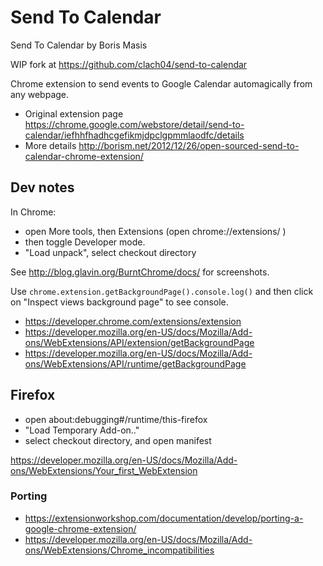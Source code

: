 Send To Calendar
================

Send To Calendar by Boris Masis

WIP fork at https://github.com/clach04/send-to-calendar

Chrome extension to send events to Google Calendar automagically from any webpage.

   * Original extension page https://chrome.google.com/webstore/detail/send-to-calendar/iefhhfhadhcgefikmjdpclgpmmlaodfc/details
   * More details http://borism.net/2012/12/26/open-sourced-send-to-calendar-chrome-extension/


## Dev notes

In Chrome:

  * open More tools, then Extensions (open chrome://extensions/ )
  * then toggle Developer mode.
  * "Load unpack", select checkout directory

See http://blog.glavin.org/BurntChrome/docs/ for screenshots.

Use `chrome.extension.getBackgroundPage().console.log()` and then click on "Inspect views background page" to see console.

  * https://developer.chrome.com/extensions/extension
  * https://developer.mozilla.org/en-US/docs/Mozilla/Add-ons/WebExtensions/API/extension/getBackgroundPage
  * https://developer.mozilla.org/en-US/docs/Mozilla/Add-ons/WebExtensions/API/runtime/getBackgroundPage


## Firefox

  * open about:debugging#/runtime/this-firefox
  * "Load Temporary Add-on.."
  * select checkout directory, and open manifest

https://developer.mozilla.org/en-US/docs/Mozilla/Add-ons/WebExtensions/Your_first_WebExtension

### Porting

  * https://extensionworkshop.com/documentation/develop/porting-a-google-chrome-extension/
  * https://developer.mozilla.org/en-US/docs/Mozilla/Add-ons/WebExtensions/Chrome_incompatibilities

